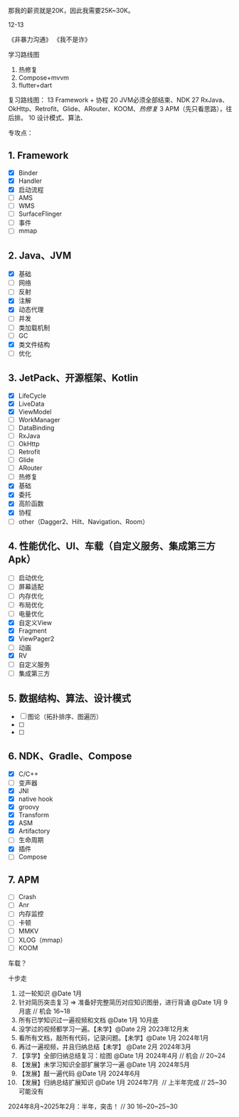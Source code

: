 那我的薪资就是20K，因此我需要25K~30K。

12-13



《非暴力沟通》
《我不是诈》


学习路线图
1. 热修复
1. Compose+mvvm
2. flutter+dart

复习路线图：
13 Framework + 协程
20 JVM必须全部结束、NDK
27 RxJava、OkHttp、Retrofit、Glide、ARouter、KOOM、*热修复*
3 APM（先只看思路），往后排。
10 设计模式、算法、


专攻点：
## 1. Framework
- [x] Binder
- [x] Handler
- [x] 启动流程
- [ ] AMS
- [ ] WMS
- [ ] SurfaceFlinger
- [ ] 事件
- [ ] mmap
## 2. Java、JVM
- [x] 基础
- [ ] 网络
- [ ] 反射
- [x] 注解
- [x] 动态代理
- [ ] 并发
- [ ] 类加载机制
- [ ] GC
- [x] 类文件结构
- [ ] 优化
## 3. JetPack、开源框架、Kotlin
- [x] LifeCycle
- [x] LiveData
- [x] ViewModel
- [ ] WorkManager
- [ ] DataBinding
- [ ] RxJava
- [ ] OkHttp
- [ ] Retrofit
- [ ] Glide
- [ ] ARouter
- [ ] 热修复
- [x] 基础
- [x] 委托
- [x] 高阶函数
- [X] 协程
- [ ] other（Dagger2、Hilt、Navigation、Room）

## 4. 性能优化、UI、车载（自定义服务、集成第三方Apk）
- [ ] 启动优化
- [ ] 屏幕适配
- [ ] 内存优化
- [ ] 布局优化
- [ ] 电量优化
- [x] 自定义View
- [x] Fragment
- [x] ViewPager2
- [ ] 动画
- [x] RV
- [ ] 自定义服务
- [ ] 集成第三方

## 5. 数据结构、算法、设计模式
- [ ] 图论（拓扑排序、图遍历）
- [ ] 
- [ ] 

## 6. NDK、Gradle、Compose
- [x] C/C++
- [ ] 变声器
- [x] JNI
- [x] native hook
- [x] groovy
- [x] Transform
- [x] ASM
- [x] Artifactory
- [ ] 生命周期
- [x] 插件
- [ ] Compose

## 7. APM
- [ ] Crash
- [ ] Anr
- [ ] 内存监控
- [ ] 卡顿
- [ ] MMKV
- [ ] XLOG（mmap）
- [ ] KOOM

车载？

十步走
1. 过一轮知识 @Date 1月
2. 针对简历突击复习 => 准备好完整简历对应知识图册，进行背诵 @Date 1月 9月底 // 机会 16~18
3. 所有已学知识过一遍视频和文档 @Date 1月 10月底
4. 没学过的视频都学习一遍。【未学】@Date 2月 2023年12月末
5. 看所有文档，敲所有代码，记录问题。【未学】@Date 1月 2024年1月
6. 再过一遍视频，并且归纳总结【未学】 @Date 2月 2024年3月
7. 【享学】全部归纳总结复习：绘图 @Date 1月 2024年4月 // 机会 // 20~24
8. 【发展】未学习知识全部扩展学习一遍 @Date 1月 2024年5月
9. 【发展】敲一遍代码 @Date 1月 2024年6月
10. 【发展】归纳总结扩展知识 @Date 1月 2024年7月  // 上半年完成 // 25~30 可能没有

2024年8月~2025年2月：半年，突击！ // 30
16~20~25~30











